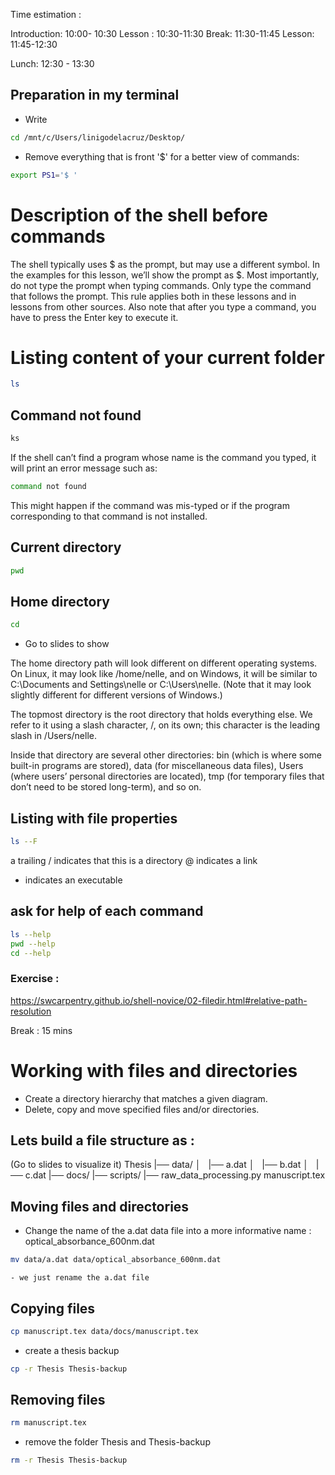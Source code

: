 
Time estimation : 

Introduction: 10:00- 10:30
Lesson : 10:30-11:30
Break: 11:30-11:45
Lesson: 11:45-12:30

Lunch: 12:30 - 13:30

## Preparation in my terminal 

- Write

```bash
cd /mnt/c/Users/linigodelacruz/Desktop/
```
- Remove everything that is front '$' for a better view of commands:

```bash
export PS1='$ '
```

# Description of the shell before commands
The shell typically uses $ as the prompt, but may use a different symbol. In the examples for this lesson, we’ll show the prompt as $. Most importantly, do not type the prompt when typing commands. Only type the command that follows the prompt. This rule applies both in these lessons and in lessons from other sources. Also note that after you type a command, you have to press the Enter key to execute it.

# Listing content of your current folder 

```bash
ls
```

## Command not found

```bash
ks
```
 If the shell can’t find a program whose name is the command you typed, it will print an error message such as:

 ```bash
 command not found
 ```
This might happen if the command was mis-typed or if the program corresponding to that command is not installed.

## Current directory

```bash
pwd
```

## Home directory 

```bash
cd 
```

- Go to slides to show 


The home directory path will look different on different operating systems. On Linux, it may look like /home/nelle, and on Windows, it will be similar to C:\Documents and Settings\nelle or C:\Users\nelle. (Note that it may look slightly different for different versions of Windows.) 

The topmost directory is the root directory that holds everything else. We refer to it using a slash character, /, on its own; this character is the leading slash in /Users/nelle.

Inside that directory are several other directories: bin (which is where some built-in programs are stored), data (for miscellaneous data files), Users (where users’ personal directories are located), tmp (for temporary files that don’t need to be stored long-term), and so on.

## Listing with file properties 

```bash
ls --F
```

a trailing / indicates that this is a directory
@ indicates a link
* indicates an executable

## ask for help of each command

```bash
ls --help
pwd --help
cd --help 
```

### Exercise : 
https://swcarpentry.github.io/shell-novice/02-filedir.html#relative-path-resolution

Break : 15 mins

# Working with files and directories 

- Create a directory hierarchy that matches a given diagram.
- Delete, copy and move specified files and/or directories.

## Lets build a file structure as :
(Go to slides to visualize it)
Thesis
|── data/
│   |── a.dat
│   |── b.dat
│   |── c.dat
|── docs/
|── scripts/
      |── raw_data_processing.py
manuscript.tex

## Moving files and directories

- Change the name of the a.dat data file into a more informative name : optical_absorbance_600nm.dat 

```bash
mv data/a.dat data/optical_absorbance_600nm.dat
```
    - we just rename the a.dat file 

## Copying files 

```bash
cp manuscript.tex data/docs/manuscript.tex
```
- create a thesis backup 

```bash
cp -r Thesis Thesis-backup
```

## Removing files

```bash
rm manuscript.tex
```
- remove the folder Thesis and Thesis-backup 

```bash
rm -r Thesis Thesis-backup
```

